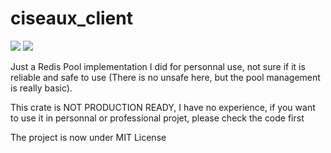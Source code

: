 # ciseaux_client

[![](https://meritbadge.herokuapp.com/ciseaux_client)](https://crates.io/crates/ciseaux_client)
[![](https://docs.rs/ciseaux_client/badge.svg?version=0.1.0)](https://docs.rs/ciseaux_client)

Just a Redis Pool implementation I did for personnal use, not sure if it is reliable and safe to use (There is no unsafe here, but the pool management is really basic).

This crate is NOT PRODUCTION READY, I have no experience, if you want to use it in personnal or professional projet, please check the code first

The project is now under MIT License
